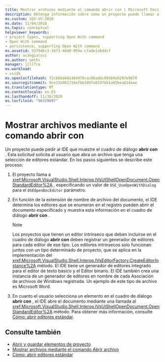 ```yaml
---
title: Mostrar archivos mediante el comando abrir con | Microsoft Docs
description: Obtenga información sobre cómo un proyecto puede llamar al comando abrir con del entorno de desarrollo integrado (IDE) de Visual Studio para mostrar archivos.
ms.custom: SEO-VS-2020
ms.date: 11/04/2016
ms.topic: conceptual
helpviewer_keywords:
- project types, supporting Open With command
- Open With command
- persistence, supporting Open With command
ms.assetid: 53794bc3-1b73-4d40-954e-cfade1abddcf
author: acangialosi
ms.author: anthc
manager: jillfra
ms.workload:
- vssdk
ms.openlocfilehash: f2cb6bd44148d470cac68addc09db9e9207e9d70
ms.sourcegitcommit: 9ce13a961719afbb389fa033fbb1a93bea814aae
ms.translationtype: MT
ms.contentlocale: es-ES
ms.lasthandoff: 11/30/2020
ms.locfileid: "96329697"
---
```

# <a name="display-files-by-using-the-open-with-command"></a>Mostrar archivos mediante el comando abrir con
Un proyecto puede pedir al IDE que muestre el cuadro de diálogo **abrir con** . Esta solicitud solicita al usuario que abra un archivo que tenga una selección de editores estándar. En los pasos siguientes se describe este proceso:

1. El proyecto llama a <xref:Microsoft.VisualStudio.Shell.Interop.IVsUIShellOpenDocument.OpenStandardEditor%2A> , especificando un valor de `OSE_UseOpenWithDialog` para el `OSEOpenDocEditor` parámetro.

2. En función de la extensión de nombre de archivo del documento, el IDE determina los editores que se enumeran en el registro pueden abrir el documento especificado y muestra esta información en el cuadro de diálogo **abrir con** .

    > [!NOTE]
    > Los proyectos que tienen un editor intrínseco que deben incluirse en el cuadro de diálogo **abrir con** deben registrar un generador de editores para cada editor de ese tipo. Los editores intrínsecos solo funcionan juntos con un tipo determinado de proyecto, que se aplica en la implementación del <xref:Microsoft.VisualStudio.Shell.Interop.IVsEditorFactory.CreateEditorInstance%2A> método. El IDE tiene un generador de editores integrado para el editor de texto básico y el Editor binario. El IDE también crea una instancia de un generador de editores en nombre de cada Asociación de archivos de Windows registrada. Un ejemplo de este tipo de archivo es Microsoft Word.

3. En cuanto el usuario selecciona un elemento en el cuadro de diálogo **abrir con** , el IDE abre el documento mediante una llamada al <xref:Microsoft.VisualStudio.Shell.Interop.IVsUIShellOpenDocument.OpenStandardEditor%2A> método. Para obtener más información, consulte [Cómo: abrir editores estándar](../../extensibility/how-to-open-standard-editors.md).

## <a name="see-also"></a>Consulte también
- [Abrir y guardar elementos de proyecto](../../extensibility/internals/opening-and-saving-project-items.md)
- [Mostrar archivos mediante el comando Abrir archivo](../../extensibility/internals/displaying-files-by-using-the-open-file-command.md)
- [Cómo: abrir editores estándar](../../extensibility/how-to-open-standard-editors.md)
